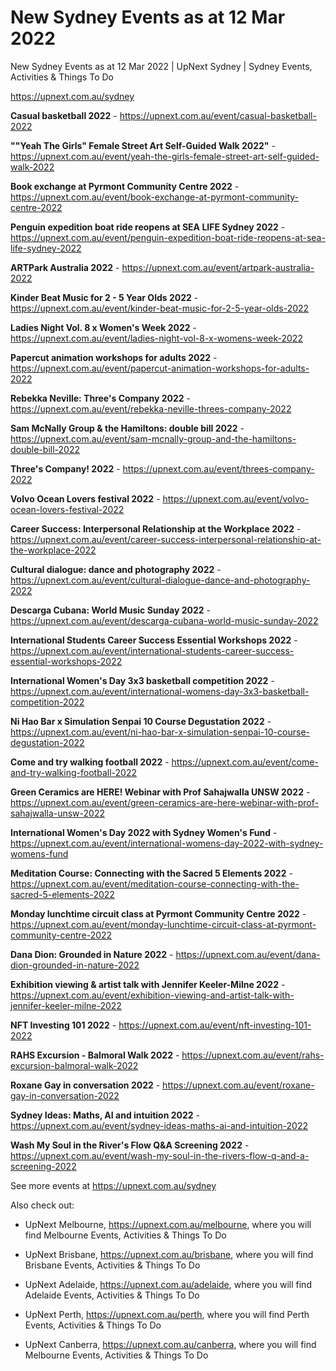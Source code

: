 # New Sydney Events as at 12 Mar 2022
New Sydney Events as at 12 Mar 2022 | UpNext Sydney | Sydney Events, Activities &amp; Things To Do

https://upnext.com.au/sydney


**Casual basketball 2022** - https://upnext.com.au/event/casual-basketball-2022

**""Yeah The Girls" Female Street Art Self-Guided Walk 2022"** - https://upnext.com.au/event/yeah-the-girls-female-street-art-self-guided-walk-2022

**Book exchange at Pyrmont Community Centre 2022** - https://upnext.com.au/event/book-exchange-at-pyrmont-community-centre-2022

**Penguin expedition boat ride reopens at SEA LIFE Sydney 2022** - https://upnext.com.au/event/penguin-expedition-boat-ride-reopens-at-sea-life-sydney-2022

**ARTPark Australia 2022** - https://upnext.com.au/event/artpark-australia-2022

**Kinder Beat Music for 2 - 5 Year Olds 2022** - https://upnext.com.au/event/kinder-beat-music-for-2-5-year-olds-2022

**Ladies Night Vol. 8 x Women's Week 2022** - https://upnext.com.au/event/ladies-night-vol-8-x-womens-week-2022

**Papercut animation workshops for adults 2022** - https://upnext.com.au/event/papercut-animation-workshops-for-adults-2022

**Rebekka Neville: Three's Company 2022** - https://upnext.com.au/event/rebekka-neville-threes-company-2022

**Sam McNally Group & the Hamiltons: double bill 2022** - https://upnext.com.au/event/sam-mcnally-group-and-the-hamiltons-double-bill-2022

**Three's Company! 2022** - https://upnext.com.au/event/threes-company-2022

**Volvo Ocean Lovers festival 2022** - https://upnext.com.au/event/volvo-ocean-lovers-festival-2022

**Career Success: Interpersonal Relationship at the Workplace 2022** - https://upnext.com.au/event/career-success-interpersonal-relationship-at-the-workplace-2022

**Cultural dialogue: dance and photography 2022** - https://upnext.com.au/event/cultural-dialogue-dance-and-photography-2022

**Descarga Cubana: World Music Sunday 2022** - https://upnext.com.au/event/descarga-cubana-world-music-sunday-2022

**International Students Career Success Essential Workshops 2022** - https://upnext.com.au/event/international-students-career-success-essential-workshops-2022

**International Women's Day 3x3 basketball competition 2022** - https://upnext.com.au/event/international-womens-day-3x3-basketball-competition-2022

**Ni Hao Bar x Simulation Senpai 10 Course Degustation 2022** - https://upnext.com.au/event/ni-hao-bar-x-simulation-senpai-10-course-degustation-2022

**Come and try walking football 2022** - https://upnext.com.au/event/come-and-try-walking-football-2022

**Green Ceramics are HERE! Webinar with Prof Sahajwalla UNSW 2022** - https://upnext.com.au/event/green-ceramics-are-here-webinar-with-prof-sahajwalla-unsw-2022

**International Women's Day 2022 with Sydney Women's Fund** - https://upnext.com.au/event/international-womens-day-2022-with-sydney-womens-fund

**Meditation Course: Connecting with the Sacred 5 Elements 2022** - https://upnext.com.au/event/meditation-course-connecting-with-the-sacred-5-elements-2022

**Monday lunchtime circuit class at Pyrmont Community Centre 2022** - https://upnext.com.au/event/monday-lunchtime-circuit-class-at-pyrmont-community-centre-2022

**Dana Dion: Grounded in Nature 2022** - https://upnext.com.au/event/dana-dion-grounded-in-nature-2022

**Exhibition viewing & artist talk with Jennifer Keeler-Milne 2022** - https://upnext.com.au/event/exhibition-viewing-and-artist-talk-with-jennifer-keeler-milne-2022

**NFT Investing 101 2022** - https://upnext.com.au/event/nft-investing-101-2022

**RAHS Excursion - Balmoral Walk 2022** - https://upnext.com.au/event/rahs-excursion-balmoral-walk-2022

**Roxane Gay in conversation 2022** - https://upnext.com.au/event/roxane-gay-in-conversation-2022

**Sydney Ideas: Maths, AI and intuition 2022** - https://upnext.com.au/event/sydney-ideas-maths-ai-and-intuition-2022

**Wash My Soul in the River's Flow Q&A Screening 2022** - https://upnext.com.au/event/wash-my-soul-in-the-rivers-flow-q-and-a-screening-2022



See more events at https://upnext.com.au/sydney


Also check out:

* UpNext Melbourne, https://upnext.com.au/melbourne, where you will find Melbourne Events, Activities & Things To Do

* UpNext Brisbane, https://upnext.com.au/brisbane, where you will find Brisbane Events, Activities & Things To Do

* UpNext Adelaide, https://upnext.com.au/adelaide, where you will find Adelaide Events, Activities & Things To Do

* UpNext Perth, https://upnext.com.au/perth, where you will find Perth Events, Activities & Things To Do

* UpNext Canberra, https://upnext.com.au/canberra, where you will find Melbourne Events, Activities & Things To Do